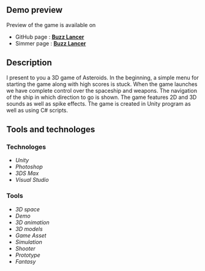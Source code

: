 ## Demo preview ##
Preview of the game is available on
- GitHub page : **[Buzz Lancer](https://vladimirakolar.github.io/BuzzLancer/)**
- Simmer page : **[Buzz Lancer](https://simmer.io/@VladimiraKolar/buzz-lancer)**

## Description ##
I present to you a 3D game of Asteroids. In the beginning, a simple menu for starting the game along with high scores is stuck. 
When the game launches we have complete control over the spaceship and weapons. The navigation of the ship in which direction to go is shown. 
The game features 2D and 3D sounds as well as spike effects. The game is created in Unity program as well as using C# scripts.

## Tools and technologes ##
### Technologes ###
* *Unity*
* *Photoshop*
* *3DS Max*
* *Visual Studio*

### Tools ###
* *3D space*
* *Demo*
* *3D animation*
* *3D models*
* *Game Asset*
* *Simulation*
* *Shooter*
* *Prototype*
* *Fantasy*
